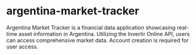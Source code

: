 # argentina-market-tracker
Argentina Market Tracker is a financial data application showcasing real-time asset information in Argentina. Utilizing the Invertir Online API, users can access comprehensive market data. Account creation is required for user access.
